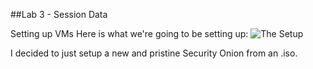 ##Lab 3 - Session Data

Setting up VMs
Here is what we're going to be setting up:
![The Setup]( presentations/the_setup.png )

I decided to just setup a new and pristine Security Onion from an .iso.
